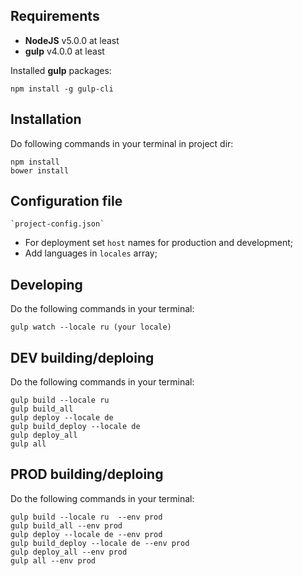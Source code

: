 ## Requirements

 - **NodeJS** v5.0.0 at least
 - **gulp** v4.0.0 at least

Installed **gulp** packages:

    npm install -g gulp-cli

## Installation
Do following commands in your terminal in project dir:

    npm install
    bower install

## Configuration file
    `project-config.json`
* For deployment set `host` names for production and development;
* Add languages in `locales` array;

## Developing
Do the following commands in your terminal:

    gulp watch --locale ru (your locale)



## DEV building/deploing
Do the following commands in your terminal:

    gulp build --locale ru 
    gulp build_all 
    gulp deploy --locale de 
    gulp build_deploy --locale de 
    gulp deploy_all 
    gulp all 


## PROD building/deploing
Do the following commands in your terminal:

    gulp build --locale ru	--env prod
    gulp build_all --env prod
    gulp deploy --locale de --env prod
    gulp build_deploy --locale de --env prod
    gulp deploy_all --env prod
    gulp all --env prod
